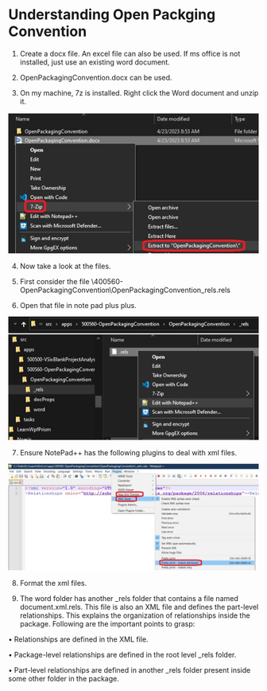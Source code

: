 # Understanding Open Packging Convention

1. Create a docx file. An excel file can also be used. If ms office is not installed, just use an existing word document. 

2. OpenPackagingConvention.docx can be used.

3. On my machine, 7z is installed. Right click the Word document and unzip it.

![UnZip word](./images/50_50_WordDoc.jpg) 

4. Now take a look at the files.

5. First consider the file \400560-OpenPackagingConvention\OpenPackagingConvention\_rels\.rels

6. Open that file in note pad plus plus. 

![Open xml on note pad ++](./images/51_50_OpenXmlDocsInNotePadPlusPlus.jpg) 

7. Ensure NotePad++ has the following plugins to deal with xml files.

![Plugins for notepad ++](./images/52_50_PlugInOfNotepadPlusPlus.jpg)

8. Format the xml files. 

9. The word folder has another _rels folder that contains a file named document.xml.rels. 
This file is also an XML file and defines the part-level relationships. 
This explains the organization of relationships inside the package. Following are the important points to grasp:

• Relationships are defined in the XML file.

• Package-level relationships are defined in the root level _rels folder.

• Part-level relationships are defined in another _rels folder present inside some other folder in the package.


